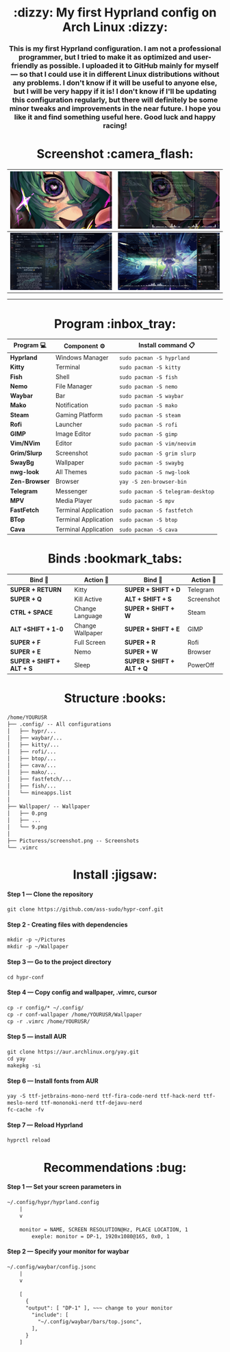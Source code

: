<h1 align="center">:dizzy: My first Hyprland config on Arch Linux :dizzy:</h1>

<h3 align="center">This is my first Hyprland configuration. I am not a professional programmer, but I tried to make it as optimized and user-friendly as possible. I uploaded it to GitHub mainly for myself — so that I could use it in different Linux distributions without any problems. I don't know if it will be useful to anyone else, but I will be very happy if it is! I don't know if I'll be updating this configuration regularly, but there will definitely be some minor tweaks and improvements in the near future. I hope you like it and find something useful here. Good luck and happy racing!
</h3>




<h1 align="center">Screenshot :camera_flash:</h1>

| ![1](screenshot/1.png) | ![2](screenshot/2.png) |
|:------------------------:|:------------------------:|
| ![3](screenshot/3.png) | ![4](screenshot/4.png) |

____

<h1 align="center">Program :inbox_tray:</h1>

<div align="center">

| Program :computer: | Component :gear: | Install command  :clipboard:     |
|----------------|---------------------|-----------------------------------|
| **Hyprland**   | Windows Manager     | `sudo pacman -S hyprland`         |
| **Kitty**      | Terminal            | `sudo pacman -S kitty`            |
| **Fish**       | Shell               | `sudo pacman -S fish`             | 
| **Nemo**       | File Manager        | `sudo pacman -S nemo`             |
| **Waybar**     | Bar                 | `sudo pacman -S waybar`           |
| **Mako**       | Notification        | `sudo pacman -S mako`             |
| **Steam**      | Gaming Platform     | `sudo pacman -S steam`            |
| **Rofi**       | Launcher            | `sudo pacman -S rofi`             |
| **GIMP**       | Image Editor        | `sudo pacman -S gimp`             |
| **Vim/NVim**   | Editor              | `sudo pacman -S vim/neovim`       |
| **Grim/Slurp** | Screenshot          | `sudo pacman -S grim slurp`       |
| **SwayBg**     | Wallpaper           | `sudo pacman -S swaybg`           |
| **nwg-look**   | All Themes          | `sudo pacman -S nwg-look`         |
| **Zen-Browser**| Browser             | `yay -S zen-browser-bin`          |
| **Telegram**   | Messenger           | `sudo pacman -S telegram-desktop` |
| **MPV**        | Media Player        | `sudo pacman -S mpv`              |
| **FastFetch**  | Terminal Application| `sudo pacman -S fastfetch`        |
| **BTop**       | Terminal Application| `sudo pacman -S btop`             |
| **Cava**       | Terminal Application| `sudo pacman -S cava`             |

</div>

<h1 align="center">Binds :bookmark_tabs:</h1>

<div align="center">

| Bind :rocket:                | Action :card_index: | Bind :rocket:             | Action :card_index: |
|------------------------------|-------------------|-----------------------------|--------------------|
| **SUPER + RETURN**           | Kitty             | **SUPER + SHIFT + D**       | Telegram           |
| **SUPER + Q**                | Kill Active       | **ALT + SHIFT + S**         | Screenshot         |
| **CTRL + SPACE**             | Change Language   | **SUPER + SHIFT + W**       | Steam              |
| **ALT +SHIFT + 1-0**         | Change Wallpaper  | **SUPER + SHIFT + E**       | GIMP               |
| **SUPER + F**                | Full Screen       | **SUPER + R**               | Rofi               |
| **SUPER + E**                | Nemo              | **SUPER + W**               | Browser            |
| **SUPER + SHIFT + ALT + S**  | Sleep             | **SUPER + SHIFT + ALT + Q** | PowerOff           |

<h1 align="center">Structure :books:</h1>

<div align="left">

```
/home/YOURUSR 
├── .config/ -- All configurations
│   ├── hypr/...
│   ├── waybar/...
│   ├── kitty/...
│   ├── rofi/...
│   ├── btop/...
│   ├── cava/...
│   ├── mako/...
│   ├── fastfetch/...
│   ├── fish/...
│   └── mineapps.list
│
├── Wallpaper/ -- Wallpaper
│   ├── 0.png
│   ├── ...
│   └── 9.png
│
├── Picturess/screenshot.png -- Screenshots
└── .vimrc
```

</div>

<h1 align="center">Install :jigsaw:</h1>

<div align="left">

#### Step 1 — Clone the repository
```
git clone https://github.com/ass-sudo/hypr-conf.git
```
#### Step 2 - Creating files with dependencies
```
mkdir -p ~/Pictures
mkdir -p ~/Wallpaper
```

#### Step 3 — Go to the project directory
```
cd hypr-conf
```

#### Step 4 — Copy config and wallpaper, .vimrc, cursor
```
cp -r config/* ~/.config/
cp -r conf-wallpaper /home/YOURUSR/Wallpaper
cp -r .vimrc /home/YOURUSR/
```

#### Step 5 — install AUR
```
git clone https://aur.archlinux.org/yay.git
cd yay
makepkg -si
```

#### Step 6 — Install fonts from AUR
```
yay -S ttf-jetbrains-mono-nerd ttf-fira-code-nerd ttf-hack-nerd ttf-meslo-nerd ttf-mononoki-nerd ttf-dejavu-nerd
fc-cache -fv
```

#### Step 7 — Reload Hyprland
```
hyprctl reload
```
<h1 align="center">Recommendations :bug:</h1>

<div align="left">

#### Step 1 — Set your screen parameters in
```
~/.config/hypr/hyprland.config
    |
    v

    monitor = NAME, SCREEN RESOLUTION@Hz, PLACE LOCATION, 1
        exeple: monitor = DP-1, 1920x1080@165, 0x0, 1 
```

#### Step 2 — Specify your monitor for waybar
```
~/.config/waybar/config.jsonc
    |
    v

    [
      {
      "output": [ "DP-1" ], ~~~ change to your monitor
        "include": [
          "~/.config/waybar/bars/top.jsonc",
        ],
      }
    ]
```



